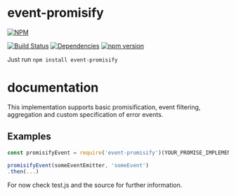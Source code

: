 # event-promisify

[![NPM](https://nodei.co/npm/event-promisify.png)](https://nodei.co/npm/event-promisify/)

[![Build Status](https://travis-ci.org/SimonSchick/event-promisify.svg?branch=master)](https://travis-ci.org/SimonSchick/event-promisify)
[![Dependencies](https://david-dm.org/SimonSchick/event-promisify.svg)](https://david-dm.org/SimonSchick/event-promisify)
[![npm version](http://img.shields.io/npm/v/event-promisify.svg)](https://npmjs.org/package/event-promisify)

Just run ```npm install event-promisify```

# documentation

This implementation supports basic promisification, event filtering, aggregation and custom specification
of error events.

## Examples

```javascript
const promisifyEvent = require('event-promisify')(YOUR_PROMISE_IMPLEMENTATION_HERE);

promisifyEvent(someEventEmitter, 'someEvent')
.then(...)
```

For now check test.js and the source for further information.
